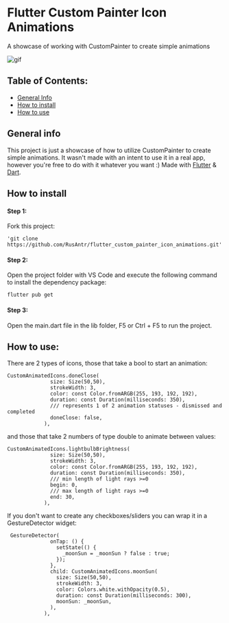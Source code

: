 # Flutter Custom Painter Icon Animations

A showcase of working with CustomPainter to create simple animations

 ![gif](assets\example.gif)

## Table of Contents:
* [General Info](#general-info)
* [How to install](#how-to-install)
* [How to use](#how-to-use)

## General info
This project is just a showcase of how to utilize CustomPainter to create simple animations. It wasn't made with an intent to use it in a real app, however you're free to do with it whatever you want :)
Made with [Flutter](https://flutter.dev) & [Dart](https://dart.dev).

## How to install
#### Step 1:

Fork this project:

```
'git clone https://github.com/RusAntr/flutter_custom_painter_icon_animations.git'
```
#### Step 2:

Open the project folder with VS Code and execute the following command to install the dependency package:
```
flutter pub get
```
#### Step 3:

Open the main.dart file in the lib folder, F5 or Ctrl + F5 to run the project.

## How to use:
There are 2 types of icons, those that take a bool to start an animation:
```
CustomAnimatedIcons.doneClose(
              size: Size(50,50),
              strokeWidth: 3,
              color: const Color.fromARGB(255, 193, 192, 192),
              duration: const Duration(milliseconds: 350),
              /// represents 1 of 2 animation statuses - dismissed and completed
              doneClose: false,
            ),
```
and those that take 2 numbers of type double to animate between values:
```
CustomAnimatedIcons.lightbulbBrightness(
              size: Size(50,50),
              strokeWidth: 3,
              color: const Color.fromARGB(255, 193, 192, 192),
              duration: const Duration(milliseconds: 350),
              /// min length of light rays >=0
              begin: 0,
              /// max length of light rays >=0
              end: 30,
            ),
```
If you don't want to create any checkboxes/sliders you can wrap it in a GestureDetector widget:
```
 GestureDetector(
              onTap: () {
                setState(() {
                  _moonSun = _moonSun ? false : true;
                });
              },
              child: CustomAnimatedIcons.moonSun(
                size: Size(50,50),
                strokeWidth: 3,
                color: Colors.white.withOpacity(0.5),
                duration: const Duration(milliseconds: 300),
                moonSun: _moonSun,
              ),
            ),
```

